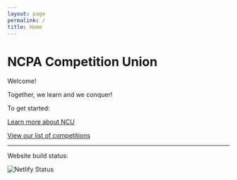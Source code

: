 ```yaml
---
layout: page
permalink: /
title: Home
---
```


# NCPA Competition Union

Welcome!

Together, we learn and we conquer!

To get started:

[Learn more about NCU](about)

[View our list of competitions](competitions)

---

Website build status:

![Netlify Status](https://api.netlify.com/api/v1/badges/87e6cd48-17cf-48ab-8c52-8c4f4dc4796e/deploy-status)
